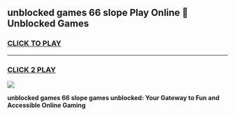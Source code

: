 
## unblocked games 66 slope Play Online 👋 Unblocked Games
<h3>
<a href="https://premium.freeplayer.one?title=unblocked_games_66_slope&ref=19F">CLICK TO PLAY</a></h3>
<hr>

<h3>
<a href="https://premium.freeplayer.one?title=unblocked_games_66_slope&ref=19F">CLICK 2 PLAY</a>
  
</h3>

<a href="https://premium.freeplayer.one?title=unblocked_games_66_slope&ref=19F"><img src="https://clearcache.store/games.png"></a>


**unblocked games 66 slope games unblocked: Your Gateway to Fun and Accessible Online Gaming**
